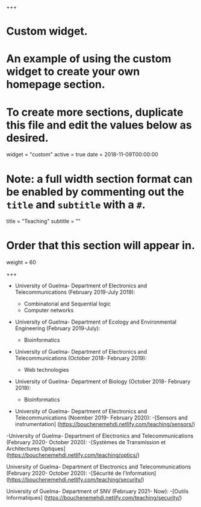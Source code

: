 +++
# Custom widget.
# An example of using the custom widget to create your own homepage section.
# To create more sections, duplicate this file and edit the values below as desired.
widget = "custom"
active = true
date = 2018-11-09T00:00:00

# Note: a full width section format can be enabled by commenting out the `title` and `subtitle` with a `#`.
title = "Teaching"
subtitle = ""

# Order that this section will appear in.
weight = 60


+++


- University of Guelma- Department of Electronics and Telecommunications (February 2019-July 2019):
  - Combinatorial and Sequential logic
  - Computer networks
  
- University of Guelma- Department of Ecology and Environmental Engineering (February 2019-July):
  - Bioinformatics
	
- University of Guelma- Department of Electronics and Telecommunications (October 2018- February 2019):

  - Web technologies
- University of Guelma- Department of Biology (October 2018- February 2019):
  - Bioinformatics
  
- University of Guelma- Department of Electronics and Telecommunications (Noember 2019- February 2020):
  -[Sensors and instrumentation] (https://bouchenemehdi.netlify.com/teaching/sensors/)

 -University of Guelma- Department of Electronics and Telecommunications (February 2020- October 2020): 
 -[Systèmes de Transmission et Architectures Optiques] (https://bouchenemehdi.netlify.com/teaching/optics/)
  
  University of Guelma- Department of Electronics and Telecommunications (February 2020- October 2020):
  -[Sécurité de l'Information] (https://bouchenemehdi.netlify.com/teaching/security/)
 
  University of Guelma- Department of SNV (February 2021- Now):
  -[Outils Informatiques] (https://bouchenemehdi.netlify.com/teaching/security/)

